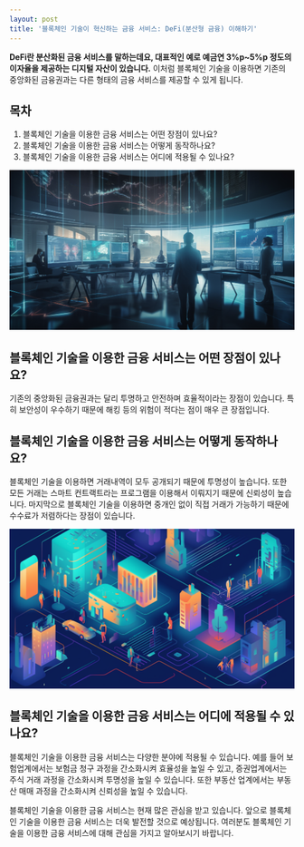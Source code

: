 ```yaml
---
layout: post
title: '블록체인 기술이 혁신하는 금융 서비스: DeFi(분산형 금융) 이해하기'
---
```


**DeFi란 분산화된 금융 서비스를 말하는데요, 대표적인 예로 예금연 3%p~5%p 정도의 이자율을 제공하는 디지털 자산이 있습니다.** 이처럼 블록체인 기술을 이용하면 기존의 중앙화된 금융권과는 다른 형태의 금융 서비스를 제공할 수 있게 됩니다.

## 목차
1. 블록체인 기술을 이용한 금융 서비스는 어떤 장점이 있나요?
2. 블록체인 기술을 이용한 금융 서비스는 어떻게 동작하나요?
3. 블록체인 기술을 이용한 금융 서비스는 어디에 적용될 수 있나요?

![블록체인 기술이 혁신하는 금융 서비스](https://raw.githubusercontent.com/moony01/mbtichat/master/static/img/_posts/block-chain-defi-1.webp)

## 블록체인 기술을 이용한 금융 서비스는 어떤 장점이 있나요?
기존의 중앙화된 금융권과는 달리 투명하고 안전하며 효율적이라는 장점이 있습니다. 특히 보안성이 우수하기 때문에 해킹 등의 위험이 적다는 점이 매우 큰 장점입니다.


## 블록체인 기술을 이용한 금융 서비스는 어떻게 동작하나요?
블록체인 기술을 이용하면 거래내역이 모두 공개되기 때문에 투명성이 높습니다. 또한 모든 거래는 스마트 컨트랙트라는 프로그램을 이용해서 이뤄지기 때문에 신뢰성이 높습니다. 마지막으로 블록체인 기술을 이용하면 중개인 없이 직접 거래가 가능하기 때문에 수수료가 저렴하다는 장점이 있습니다.

![블록체인 기술이 혁신하는 금융 서비스](https://raw.githubusercontent.com/moony01/mbtichat/master/static/img/_posts/block-chain-defi-2.webp)

## 블록체인 기술을 이용한 금융 서비스는 어디에 적용될 수 있나요?
블록체인 기술을 이용한 금융 서비스는 다양한 분야에 적용될 수 있습니다. 예를 들어 보험업계에서는 보험금 청구 과정을 간소화시켜 효율성을 높일 수 있고, 증권업계에서는 주식 거래 과정을 간소화시켜 투명성을 높일 수 있습니다. 또한 부동산 업계에서는 부동산 매매 과정을 간소화시켜 신뢰성을 높일 수 있습니다.


블록체인 기술을 이용한 금융 서비스는 현재 많은 관심을 받고 있습니다. 앞으로 블록체인 기술을 이용한 금융 서비스는 더욱 발전할 것으로 예상됩니다. 여러분도 블록체인 기술을 이용한 금융 서비스에 대해 관심을 가지고 알아보시기 바랍니다.